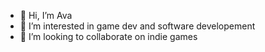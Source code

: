 - 👋 Hi, I’m Ava
- 👀 I’m interested in game dev and software developement
- 💞️ I’m looking to collaborate on indie games
